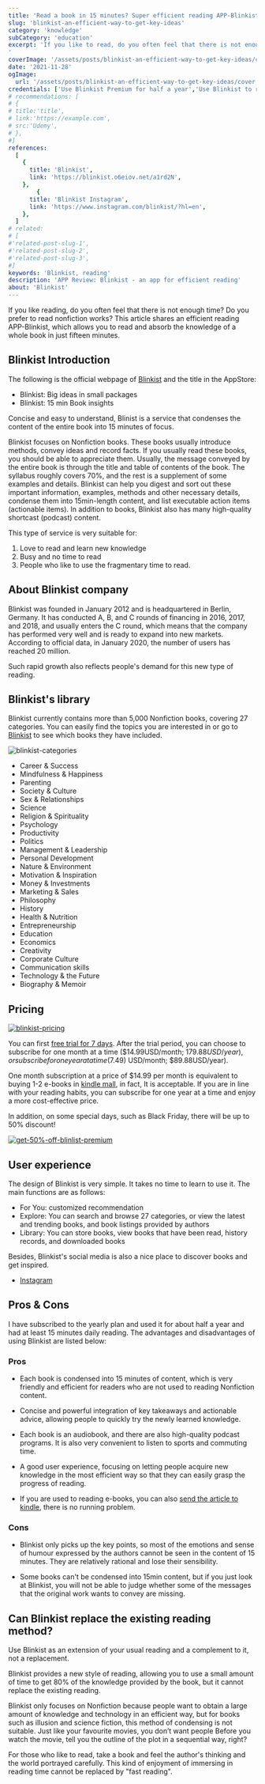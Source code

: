 ```yaml
---
title: 'Read a book in 15 minutes? Super efficient reading APP-Blinkist'
slug: 'blinkist-an-efficient-way-to-get-key-ideas'
category: 'knowledge'
subCategory: 'education'
excerpt: 'If you like to read, do you often feel that there is not enough time? Do you prefer to read nonfiction works? This article shares an efficient reading APP-Blinkist, which allows you to read and absorb the knowledge of a whole book in just fifteen minutes.
'
coverImage: '/assets/posts/blinkist-an-efficient-way-to-get-key-ideas/cover.jpg'
date: '2021-11-28'
ogImage:
  url: '/assets/posts/blinkist-an-efficient-way-to-get-key-ideas/cover.jpg'
credentials: ['Use Blinkist Premium for half a year','Use Blinkist to read at least one book every day', '3+ Blinkist user interviews']
# recommendations: [
# {
# title:'title',
# link:'https://example.com',
# src:'Udemy',
# },
#]
references:
  [
    {
      title: 'Blinkist',
      link: 'https://blinkist.o6eiov.net/a1rd2N',
    },
        {
      title: 'Blinkist Instagram',
      link: 'https://www.instagram.com/blinkist/?hl=en',
    },
  ]
# related:
# [
#'related-post-slug-1',
#'related-post-slug-2',
#'related-post-slug-3',
#]
keywords: 'Blinkist, reading'
description: 'APP Review: Blinkist - an app for efficient reading'
about: 'Blinkist'
---
```


<!-- en-US -->

If you like reading, do you often feel that there is not enough time? Do you prefer to read nonfiction works? This article shares an efficient reading APP-Blinkist, which allows you to read and absorb the knowledge of a whole book in just fifteen minutes.

## Blinkist Introduction

The following is the official webpage of [Blinkist](https://blinkist.o6eiov.net/a1rd2N) and the title in the AppStore:

* Blinkist: Big ideas in small packages
* Blinkist: 15 min Book insights

Concise and easy to understand, Blinist is a service that condenses the content of the entire book into 15 minutes of focus.

Blinkist focuses on Nonfiction books. These books usually introduce methods, convey ideas and record facts. If you usually read these books, you should be able to appreciate them. Usually, the message conveyed by the entire book is through the title and table of contents of the book. The syllabus roughly covers 70%, and the rest is a supplement of some examples and details. Blinkist can help you digest and sort out these important information, examples, methods and other necessary details, condense them into 15min-length content, and list executable action items (actionable items). In addition to books, Blinkist also has many high-quality shortcast (podcast) content.

This type of service is very suitable for:

1. Love to read and learn new knowledge
2. Busy and no time to read
3. People who like to use the fragmentary time to read.

## About Blinkist company

Blinkist was founded in January 2012 and is headquartered in Berlin, Germany. It has conducted A, B, and C rounds of financing in 2016, 2017, and 2018, and usually enters the C round, which means that the company has performed very well and is ready to expand into new markets. According to official data, in January 2020, the number of users has reached 20 million.

Such rapid growth also reflects people's demand for this new type of reading.

## Blinkist's library

Blinkist currently contains more than 5,000 Nonfiction books, covering 27 categories. You can easily find the topics you are interested in or go to [Blinkist](https://blinkist.o6eiov.net/gbadgg) to see which books they have included.

![blinkist-categories](https://i.imgur.com/0Cj9mn8.png)

* Career & Success
* Mindfulness & Happiness
* Parenting
* Society & Culture
* Sex & Relationships
* Science
* Religion & Spirituality
* Psychology
* Productivity
* Politics
* Management & Leadership
* Personal Development
* Nature & Environment
* Motivation & Inspiration
* Money & Investments
* Marketing & Sales
* Philosophy
* History
* Health & Nutrition
* Entrepreneurship
* Education
* Economics
* Creativity
* Corporate Culture
* Communication skills
* Technology & the Future
* Biography & Memoir

## Pricing

[![blinkist-pricing](https://i.imgur.com/TzYuxvo.png)](https://blinkist.o6eiov.net/oeod0o)

You can first [free trial for 7 days](https://blinkist.o6eiov.net/a1rd2N). After the trial period, you can choose to subscribe for one month at a time ($14.99USD/month; $179.88USD/year), or subscribe for one year at a time ($7.49) USD/month; $89.88USD/year).

One month subscription at a price of $14.99 per month is equivalent to buying 1-2 e-books in [kindle mall](https://www.amazon.com/Kindle-Store/b?ie=UTF8&node=133140011), in fact, It is acceptable. If you are in line with your reading habits, you can subscribe for one year at a time and enjoy a more cost-effective price.

In addition, on some special days, such as Black Friday, there will be up to 50% discount!

[![get-50%-off-blinlist-premium](https://i.imgur.com/lyArJQZ.png)](https://blinkist.o6eiov.net/a1rd2N)

## User experience

The design of Blinkist is very simple. It takes no time to learn to use it. The main functions are as follows:

* For You: customized recommendation
* Explore: You can search and browse 27 categories, or view the latest and trending books, and book listings provided by authors
* Library: You can store books, view books that have been read, history records, and downloaded books

Besides, Blinkist's social media is also a nice place to discover books and get inspired.

* [Instagram](https://www.instagram.com/blinkist/?hl=en)

## Pros & Cons

I have subscribed to the yearly plan and used it for about half a year and had at least 15 minutes daily reading. The advantages and disadvantages of using Blinkist are listed below:

### Pros

* Each book is condensed into 15 minutes of content, which is very friendly and efficient for readers who are not used to reading Nonfiction content.

* Concise and powerful integration of key takeaways and actionable advice, allowing people to quickly try the newly learned knowledge.

* Each book is an audiobook, and there are also high-quality podcast programs. It is also very convenient to listen to sports and commuting time.

* A good user experience, focusing on letting people acquire new knowledge in the most efficient way so that they can easily grasp the progress of reading.

* If you are used to reading e-books, you can also [send the article to kindle](https://blinkist.o6eiov.net/zandr0), there is no running problem.

### Cons

* Blinkist only picks up the key points, so most of the emotions and sense of humour expressed by the authors cannot be seen in the content of 15 minutes. They are relatively rational and lose their sensibility.

* Some books can't be condensed into 15min content, but if you just look at Blinkist, you will not be able to judge whether some of the messages that the original work wants to convey are missing.

## Can Blinkist replace the existing reading method?

Use Blinkist as an extension of your usual reading and a complement to it, not a replacement.

Blinkist provides a new style of reading, allowing you to use a small amount of time to get 80% of the knowledge provided by the book, but it cannot replace the existing reading.

Blinkist only focuses on Nonfiction because people want to obtain a large amount of knowledge and technology in an efficient way, but for books such as illusion and science fiction, this method of condensing is not suitable. Just like your favourite movies, you don’t want people Before you watch the movie, tell you the outline of the plot in a sequential way, right?

For those who like to read, take a book and feel the author's thinking and the world portrayed carefully. This kind of enjoyment of immersing in reading time cannot be replaced by "fast reading".
